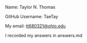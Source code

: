 Name: Taylor N. Thomas

GitHub Username: TaeTay

My email: tt680321@ohio.edu

I recorded my answers in answers.md
